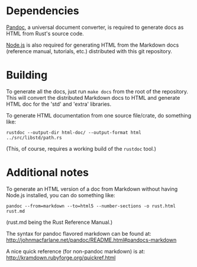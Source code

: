 # Dependencies

[Pandoc](http://johnmacfarlane.net/pandoc/installing.html), a universal
document converter, is required to generate docs as HTML from Rust's
source code.

[Node.js](http://nodejs.org/) is also required for generating HTML from
the Markdown docs (reference manual, tutorials, etc.) distributed with
this git repository.

# Building

To generate all the docs, just run `make docs` from the root of the repository.
This will convert the distributed Markdown docs to HTML and generate HTML doc
for the 'std' and 'extra' libraries.

To generate HTML documentation from one source file/crate, do something like:

~~~~
rustdoc --output-dir html-doc/ --output-format html ../src/libstd/path.rs
~~~~

(This, of course, requires a working build of the `rustdoc` tool.)

# Additional notes

To generate an HTML version of a doc from Markdown without having Node.js
installed, you can do something like:

~~~~
pandoc --from=markdown --to=html5 --number-sections -o rust.html rust.md
~~~~

(rust.md being the Rust Reference Manual.)

The syntax for pandoc flavored markdown can be found at:
http://johnmacfarlane.net/pandoc/README.html#pandocs-markdown

A nice quick reference (for non-pandoc markdown) is at:
http://kramdown.rubyforge.org/quickref.html
